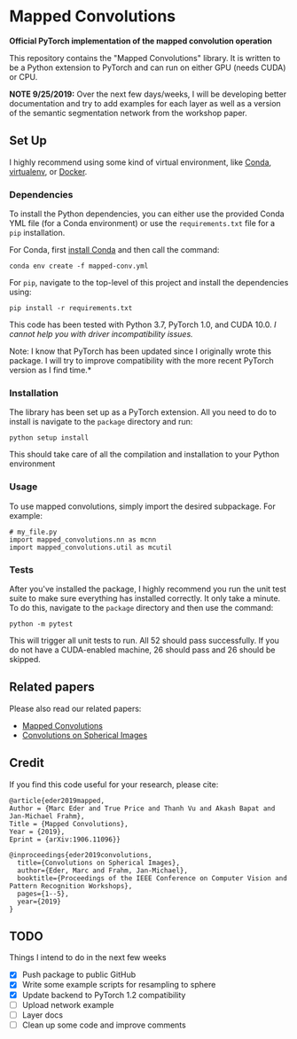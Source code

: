 # Mapped Convolutions
**Official PyTorch implementation of the mapped convolution operation**

This repository contains the "Mapped Convolutions" library. It is written to be a Python extension to PyTorch and can run on either GPU (needs CUDA) or CPU.

**NOTE 9/25/2019:** Over the next few days/weeks, I will be developing better documentation and try to add examples for each layer as well as a version of the semantic segmentation network from the workshop paper.


## Set Up

I highly recommend using some kind of virtual environment, like [Conda](https://www.anaconda.com/), [virtualenv](https://virtualenv.pypa.io/en/latest/), or [Docker](https://www.docker.com/).


### Dependencies

To install the Python dependencies, you can either use the provided Conda YML file (for a Conda environment) or use the `requirements.txt` file for a `pip` installation.

For Conda, first [install Conda](https://docs.conda.io/projects/conda/en/latest/user-guide/install/index.html) and then call the command:

`conda env create -f mapped-conv.yml`

For `pip`, navigate to the top-level of this project and install the dependencies using:

`pip install -r requirements.txt`

This code has been tested with Python 3.7, PyTorch 1.0, and CUDA 10.0. *I cannot help you with driver incompatibility issues.*

Note: I know that PyTorch has been updated since I originally wrote this package. I will try to improve compatibility with the more recent PyTorch version as I find time.*


### Installation

The library has been set up as a PyTorch extension. All you need to do to install is navigate to the `package` directory and run:

`python setup install`

This should take care of all the compilation and installation to your Python environment


### Usage

To use mapped convolutions, simply import the desired subpackage. For example:

```
# my_file.py
import mapped_convolutions.nn as mcnn
import mapped_convolutions.util as mcutil
```

### Tests

After you've installed the package, I highly recommend you run the unit test suite to make sure everything has installed correctly. It only take a minute. To do this, navigate to the `package` directory and then use the command:

`python -m pytest`

This will trigger all unit tests to run. All 52 should pass successfully. If you do not have a CUDA-enabled machine, 26 should pass and 26 should be skipped.


## Related papers

Please also read our related papers:

 - [Mapped Convolutions](https://arxiv.org/abs/1906.11096)
 - [Convolutions on Spherical Images](http://openaccess.thecvf.com/content_CVPRW_2019/papers/SUMO/Eder_Convolutions_on_Spherical_Images_CVPRW_2019_paper.pdf)

## Credit
If you find this code useful for your research, please cite:

```
@article{eder2019mapped,
Author = {Marc Eder and True Price and Thanh Vu and Akash Bapat and Jan-Michael Frahm},
Title = {Mapped Convolutions},
Year = {2019},
Eprint = {arXiv:1906.11096}}

@inproceedings{eder2019convolutions,
  title={Convolutions on Spherical Images},
  author={Eder, Marc and Frahm, Jan-Michael},
  booktitle={Proceedings of the IEEE Conference on Computer Vision and Pattern Recognition Workshops},
  pages={1--5},
  year={2019}
}
```

## TODO

Things I intend to do in the next few weeks

- [x] Push package to public GitHub
- [x] Write some example scripts for resampling to sphere
- [x] Update backend to PyTorch 1.2 compatibility
- [ ] Upload network example
- [ ] Layer docs
- [ ] Clean up some code and improve comments
